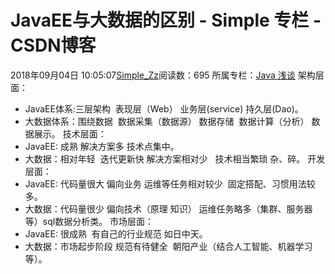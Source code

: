 # JavaEE与大数据的区别 - Simple 专栏 - CSDN博客
2018年09月04日 10:05:07[Simple_Zz](https://me.csdn.net/love284969214)阅读数：695
所属专栏：[Java 浅谈](https://blog.csdn.net/column/details/27397.html)
架构层面：
- JavaEE体系:三层架构  表现层（Web） 业务层(service) 持久层(Dao)。
- 大数据体系：围绕数据  数据采集（数据源） 数据存储  数据计算（分析） 数据展示。
技术层面：
- JavaEE: 成熟 解决方案多 技术点集中。
- 大数据：相对年轻  迭代更新快 解决方案相对少   技术相当繁琐 杂、碎。
开发层面：
- JavaEE: 代码量很大 偏向业务 运维等任务相对较少  固定搭配、习惯用法较多。
- 大数据：代码量很少 偏向技术（原理 知识） 运维任务略多（集群、服务器等）sql数据分析类。
市场层面：
- JavaEE: 很成熟  有自己的行业规范 如日中天。
- 大数据：市场起步阶段 规范有待健全  朝阳产业（结合人工智能、机器学习等）。

